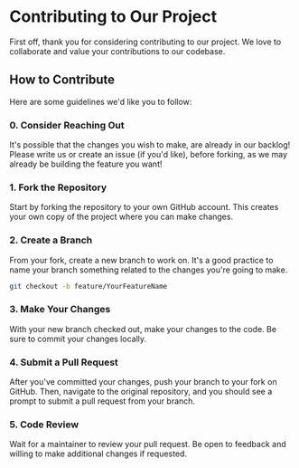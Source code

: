 # Contributing to Our Project

First off, thank you for considering contributing to our project. We love to collaborate and value your contributions to our codebase.

## How to Contribute

Here are some guidelines we'd like you to follow:

### 0. Consider Reaching Out

It's possible that the changes you wish to make, are already in our backlog! Please write us or create an issue (if you'd like), before forking, as we may already be building the feature you want! 

### 1. Fork the Repository

Start by forking the repository to your own GitHub account. This creates your own copy of the project where you can make changes.

### 2. Create a Branch

From your fork, create a new branch to work on. It's a good practice to name your branch something related to the changes you're going to make.

```bash
git checkout -b feature/YourFeatureName
```

### 3. Make Your Changes

With your new branch checked out, make your changes to the code. Be sure to commit your changes locally.

### 4. Submit a Pull Request

After you've committed your changes, push your branch to your fork on GitHub. Then, navigate to the original repository, and you should see a prompt to submit a pull request from your branch.

### 5. Code Review

Wait for a maintainer to review your pull request. Be open to feedback and willing to make additional changes if requested.


